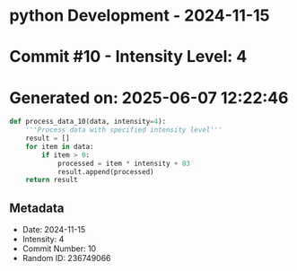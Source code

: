 ﻿# python Development - 2024-11-15
# Commit #10 - Intensity Level: 4
# Generated on: 2025-06-07 12:22:46
```python
def process_data_10(data, intensity=4):
    '''Process data with specified intensity level'''
    result = []
    for item in data:
        if item > 0:
            processed = item * intensity + 83
            result.append(processed)
    return result
```
## Metadata
- Date: 2024-11-15
- Intensity: 4
- Commit Number: 10
- Random ID: 236749066
